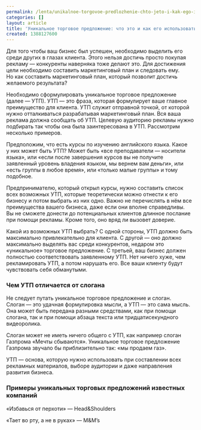 ```yaml
---
permalink: /lenta/unikalnoe-torgovoe-predlozhenie-chto-jeto-i-kak-ego-ispolzovat
categories: []
layout: article
title: 'Уникальное торговое предложение: что это и как его использовать'
created: 1388127600
---
```

Для того чтобы ваш бизнес был успешен, необходимо выделить его среди других в глазах клиента. Этого нельзя достичь просто покупая рекламу — конкуренты наверняка тоже делают это. Для достижения цели необходимо составить маркетинговый план и следовать ему. Но как составить маркетинговый план, который позволит достичь желаемого результата?

Необходимо сформулировать уникальное торговое предложение (далее — УТП). УТП — это фраза, которая формулирует ваше главное преимущество для клиента. УТП служит отправной точкой, от которой нужно отталкиваться разрабатывая маркетинговый план. Вся ваша реклама должна сообщать об УТП. Целевую аудиторию рекламы нужно подбирать так чтобы она была заинтересована в УТП. Рассмотрим несколько примеров.

Предположим, что есть курсы по изучению английского языка. Какое у них может быть УТП? Может быть «все преподаватели — носители языка», или «если после завершения курсов вы не получите заявленный уровень владения языком, мы вернем вам деньги», или «есть группы в любое время», или «только малые группы» и тому подобное.

Предпринимателю, который открыл курсы, нужно составить список всех возможных УТП, которые теоретически можно отнести к его бизнесу и потом выбрать из них одно. Важно не перечислять в нём все преимущества вашего бизнеса, даже если они вполне справедливы. Вы не сможете донести до потенциальных клиентов длинное послание при помощи рекламы. Кроме того, оно вряд ли вызовет доверие.

Какой из возможных УТП выбрать? С одной стороны, УТП должно быть максимально привлекательно для клиента. С другой — оно должно максимально выделять вас среди конкурентов, недаром это «уникальное» торговое предложение. С третьей, ваш бизнес должен полностью соответствовать заявленному УТП. Нет ничего хуже, чем рекламировать УТП, а потом нарушать его. Все ваши клиенту будут чувствовать себя обманутыми.

### Чем УТП отличается от слогана ###

Не следует путать уникальное торговое предложение и слоган. Слоган — это удачная формулировка мысли, а УТП — это сама мысль. Она может быть передана разными средствами, как при помощи слогана, так и при помощи абзаца текста или тридцатисекундного видеоролика.

Слоган может не иметь ничего общего с УТП, как например слоган Газпрома «Мечты сбываются». Уникальное торговое предложение Газпрома звучало бы приблизительно так: «мы продаем газ».

УТП — основа, которую нужно использовать при составлении всех рекламных материалов, выборе аудитории и даже направления развития бизнеса.

### Примеры уникальных торговых предложений известных компаний ###

«Избавься от перхоти» — Head&Shoulders

«Тает во рту, а не в руках» — M&M’s
